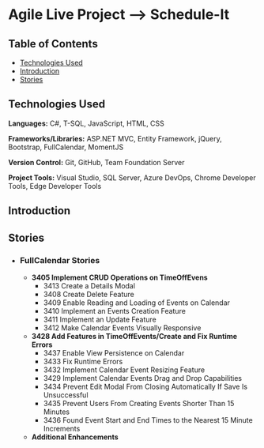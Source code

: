 # Agile Live Project --> Schedule-It

## Table of Contents
* [Technologies Used](#Technologies-Used)
* [Introduction](#Introduction)
* [Stories](#Stories)


## Technologies Used
  **Languages:** C#, T-SQL, JavaScript, HTML, CSS
  
  **Frameworks/Libraries:**  ASP.NET MVC, Entity Framework, jQuery, Bootstrap, FullCalendar, MomentJS
  
  **Version Control:** Git, GitHub, Team Foundation Server
  
  **Project Tools:** Visual Studio, SQL Server, Azure DevOps, Chrome Developer Tools, Edge Developer Tools


## Introduction



## Stories
  * ### FullCalendar Stories
    * **3405 Implement CRUD Operations on TimeOffEvens**
      * 3413 Create a Details Modal
      * 3408 Create Delete Feature
      * 3409 Enable Reading and Loading of Events on Calendar
      * 3410 Implement an Events Creation Feature
      * 3411 Implement an Update Feature
      * 3412 Make Calendar Events Visually Responsive
    * **3428 Add Features in TimeOffEvents/Create and Fix Runtime Errors**
      * 3437 Enable View Persistence on Calendar
      * 3433 Fix Runtime Errors
      * 3432 Implement Calendar Event Resizing Feature
      * 3429 Implement Calendar Events Drag and Drop Capabilities
      * 3434 Prevent Edit Modal From Closing Automatically If Save Is Unsuccessful
      * 3435 Prevent Users From Creating Events Shorter Than 15 Minutes
      * 3436 Found Event Start and End Times to the Nearest 15 Minute Increments
    * **Additional Enhancements**
      
      
